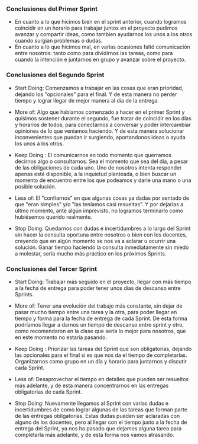 ### Conclusiones del Primer Sprint 

+ En cuanto a lo que hicimos bien en el sprint anterior, cuando logramos coincidir en un horario para trabajar juntos en el proyecto pudimos avanzar y compartir ideas, como tambien ayudarnos los unos a los otros cuando surgian problemas o dudas. 
+ En cuanto a lo que hicimos mal, en varias ocasiones faltó comunicación entre nosotros: tanto como para dividirnos las tareas, como para cuando la intención e juntarnos en grupo y avanzar sobre el proyecto.  

### Conclusiones del Segundo Sprint 

+ Start Doing: Comenzamos a trabajar en las cosas que eran prioridad, dejando los "opcionales" para el final. Y de esta manera no perder tiempo y lograr llegar de mejor manera al día de la entrega.

+ More of: Algo que habíamos comenzado a hacer en el primer Sprint y quisimos sostener durante el segundo, fue tratar de coincidir en los días y horarios de todos, para conectarnos a conversar y poder intercambiar opiniones de lo que veníamos haciendo. Y de esta manera solucionar inconvenientes que puedan ir surgiendo, aportandonos ideas o ayuda los unos a los otros.

+ Keep Doing : El comunicarnos en todo momento que querramos decirnos algo o consultarnos. Sea el momento que sea del día, a pesar de las obligaciones de cada uno. Uno de nosotros intenta responder apenas esté disponible, a la inquietud planteada, o bien buscar un momento de encuentro entre los que podeamos y darle una mano o una posible solución.

+ Less of: El "confiarnos" en que algunas cosas ya dadas por sentado de que "eran simples" y/o "las teníamos casi resueltas". Y por dejarlas a últmo momento, ante algún imprevisto, no logramos terminarlo como hubiésemos querido realmente. 

+ Stop Doing: Quedarnos con dudas e incertidumbres a lo largo del Sprint sin hacer la consulta oportuna entre nosotros o bien con los docentes, creyendo que en algún momento se nos va a aclarar u ocurrir una solución. Ganar tiempo haciendo la consulta inmediatamente sin miedo a molestar, sería mucho más práctico en los próximos Sprints.

### Conclusiones del Tercer Sprint 

+ Start Doing: Trabajar más seguido en el proyecto, llegar con más tiempo a la fecha de entrega para poder tener unos días de descanso entre Sprints. 

+ More of: Tener una evolución del trabajo más constante, sin dejar de pasar mucho tiempo entre una tarea y la otra, para poder llegar en tiempo y forma para la fecha de entrega de cada
Sprint. De esta forma podríamos llegar a darnos un tiempo de descanso entre sprint y otro, como recomendaron en la clase que sería lo mejor para nosotros, que en este momento no estaría pasando. 

+ Keep Doing : Priorizar las tareas del Sprint que son obligatorias, dejando las opcionales para el final si es que nos da el tiempo de completarlas. Organizarnos como grupo en un día
y horario para juntarnos y discutir cada Sprint.

+ Less of: Desaprovechar el tiempo en detalles que pueden ser resueltos más adelante, y de esta manera concentrarnos en las entregas obligatorias de cada Sprint.

+ Stop Doing: Nuevamente llegamos al Sprint con varias dudas e incertidumbres de como lograr algunas de las tareas que forman parte de las entregas obligatorias. Estas dudas pueden ser
aclaradas con alguno de los docentes, pero al llegar con el tiempo justo a la fecha de entrega del Sprint, ya nos ha pasado que dejamos alguna tarea para completarla más adelante, y de esta forma nos vamos atrasando. 
